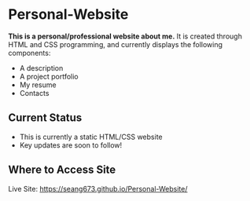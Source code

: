 # Personal-Website
**This is a personal/professional website about me.** It is created through HTML and CSS programming, and currently displays the following components:
  - A description
  - A project portfolio
  - My resume
  - Contacts

## Current Status
- This is currently a static HTML/CSS website 
- Key updates are soon to follow!

## Where to Access Site
Live Site: https://seang673.github.io/Personal-Website/
